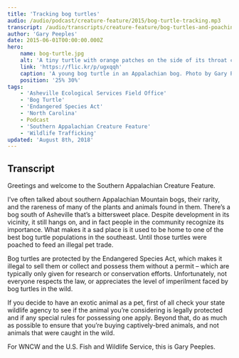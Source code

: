 ```yaml
---
title: 'Tracking bog turtles'
audio: /audio/podcast/creature-feature/2015/bog-turtle-tracking.mp3
transcript: /audio/transcripts/creature-feature/bog-turtles-and-poaching.pdf
author: 'Gary Peeples'
date: 2015-06-01T00:00:00.000Z
hero:
    name: bog-turtle.jpg
    alt: 'A tiny turtle with orange patches on the side of its throat crawls through the grass'
    link: 'https://flic.kr/p/ugxqqh'
    caption: 'A young bog turtle in an Appalachian bog. Photo by Gary Peeples, USFWS.'
    position: '25% 30%'
tags:
    - 'Asheville Ecological Services Field Office'
    - 'Bog Turtle'
    - 'Endangered Species Act'
    - 'North Carolina'
    - Podcast
    - 'Southern Appalachian Creature Feature'
    - 'Wildlife Trafficking'
updated: 'August 8th, 2018'
---
```


## Transcript

Greetings and welcome to the Southern Appalachian Creature Feature.

I’ve often talked about southern Appalachian Mountain bogs, their rarity, and the rareness of many of the plants and animals found in them. There’s a bog south of Asheville that’s a bittersweet place. Despite development in its vicinity, it still hangs on, and in fact people in the community recognize its importance. What makes it a sad place is it used to be home to one of the best bog turtle populations in the southeast. Until those turtles were poached to feed an illegal pet trade.

Bog turtles are protected by the Endangered Species Act, which makes it illegal to sell them or collect and possess them without a permit – which are typically only given for research or conservation efforts. Unfortunately, not everyone respects the law, or appreciates the level of imperilment faced by bog turtles in the wild.

If you decide to have an exotic animal as a pet, first of all check your state wildlife agency to see if the animal you’re considering is legally protected and if any special rules for possessing one apply. Beyond that, do as much as possible to ensure that you’re buying captively-bred animals, and not animals that were caught in the wild.

For WNCW and the U.S. Fish and Wildlife Service, this is Gary Peeples.